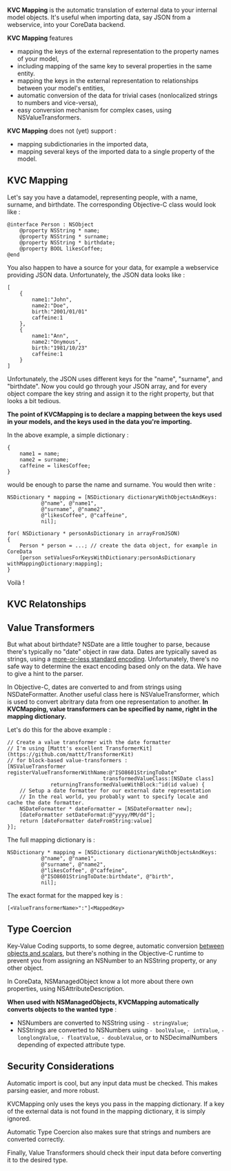 **KVC Mapping** is the automatic translation of external data to your internal model objects. It's useful when importing data, say JSON from a webservice, into your CoreData backend.

**KVC Mapping** features
 * mapping the keys of the external representation to the property names of your model,
  * including mapping of the same key to several properties in the same entity.
 * mapping the keys in the external representation to relationships between your model's entities,
 * automatic conversion of the data for trivial cases (nonlocalized strings to numbers and vice-versa),
 * easy conversion mechanism for complex cases, using NSValueTransformers.

**KVC Mapping** does not (yet) support :
 * mapping subdictionaries in the imported data,
 * mapping several keys of the imported data to a single property of the model.

KVC Mapping
-----------

Let's say you have a datamodel, representing people, with a name, surname, and birthdate. The corresponding Objective-C class would look like :

    @interface Person : NSObject
	    @property NSString * name;
	    @property NSString * surname;
	    @property NSString * birthdate;
        @property BOOL likesCoffee;
    @end

You also happen to have a source for your data, for example a webservice providing JSON data. Unfortunately, the JSON data looks like :

    [ 
        {
            name1:"John",
            name2:"Doe",
            birth:"2001/01/01"
            caffeine:1
        },
        {
            name1:"Ann",
            name2:"Onymous",
            birth:"1981/10/23"
            caffeine:1
        }
    ]

Unfortunately, the JSON uses different keys for the "name", "surname", and "birthdate".
Now you could go through your JSON array, and for every object compare the key string and assign it to the right property, but that looks a bit tedious.

**The point of KVCMapping is to declare a mapping between the keys used in your models, and the keys used in the data you're importing.**

In the above example, a simple dictionary :

    {
        name1 = name;
        name2 = surname;
        caffeine = likesCoffee;
    }

would be enough to parse the name and surname. You would then write :

	NSDictionary * mapping = [NSDictionary dictionaryWithObjectsAndKeys:
               @"name", @"name1",
               @"surname", @"name2",
               @"likesCoffee", @"caffeine",
			   nil];
	
	for( NSDictionary * personAsDictionary in arrayFromJSON)
	{
		Person * person = ...; // create the data object, for example in CoreData
	    [person setValuesForKeysWithDictionary:personAsDictionary withMappingDictionary:mapping];
	}

Voilà !

KVC Relatonships
----------------

Value Transformers
------------------

But what about birthdate? NSDate are a little tougher to parse, because there's typically no "date" object in raw data. Dates are typically saved as strings, using a [more-or-less standard encoding](http://fr.wikipedia.org/wiki/ISO_8601). Unfortunately, there's no safe way to determine the exact encoding based only on the data. We have to give a hint to the parser.

In Objective-C, dates are converted to and from strings using NSDateFormatter. Another useful class here is NSValueTransformer, which is used to convert abritrary data from one representation to another. **In KVCMapping, value transformers can be specified by name, right in the mapping dictionary.**

Let's do this for the above example :

	// Create a value transformer with the date formatter
    // I'm using [Mattt's excellent TransformerKit](https://github.com/mattt/TransformerKit) 
    // for block-based value-transformers :
    [NSValueTransformer registerValueTransformerWithName:@"ISO8601StringToDate"
                                   transformedValueClass:[NSDate class] 
                  returningTransformedValueWithBlock:^id(id value) {
        // Setup a date formatter for our external date representation
        // In the real world, you probably want to specify locale and cache the date formatter.
 	    NSDateFormatter * dateFormatter = [NSDateFormatter new];
		[dateFormatter setDateFormat:@"yyyy/MM/dd"];
		return [dateFormatter dateFromString:value]
	}];
	
The full mapping dictionary is :

	NSDictionary * mapping = [NSDictionary dictionaryWithObjectsAndKeys:
               @"name", @"name1",
               @"surname", @"name2",
               @"likesCoffee", @"caffeine",
			   @"ISO8601StringToDate:birthdate", @"birth",
			   nil];

The exact format for the mapped key is :

	[<ValueTransformerName>":"]<MappedKey>


Type Coercion
-------------

Key-Value Coding supports, to some degree, automatic conversion [between objects and scalars](https://developer.apple.com/library/ios/documentation/cocoa/conceptual/KeyValueCoding/Articles/DataTypes.html), but there's nothing in the Objective-C runtime to prevent you from assigning an NSNumber to an NSString property, or any other object.

In CoreData, NSManagedObject know a lot more about there own properties, using NSAttributeDescription. 

**When used with NSManagedObjects, KVCMapping automatically converts objects to the wanted type** :

* NSNumbers are converted to NSString using `- stringValue`;
* NSStrings are converted to NSNumbers using `- boolValue`, `- intValue`, `- longlongValue`, `- floatValue`, `- doubleValue`, or to NSDecimalNumbers depending of expected attribute type.


Security Considerations
-----------------------

Automatic import is cool, but any input data must be checked. This makes parsing easier, and more robust.

KVCMapping only uses the keys you pass in the mapping dictionary. If a key of the external data is not found in the mapping dictionary, it is simply ignored.

Automatic Type Coercion also makes sure that strings and numbers are converted correctly.

Finally, Value Transformers should check their input data before converting it to the desired type.